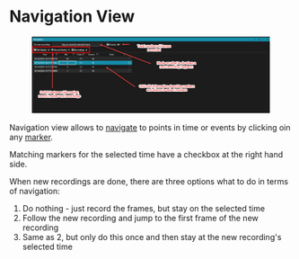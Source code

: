 # Navigation View

<figure><img src="../../.gitbook/assets/image (3).png" alt=""><figcaption></figcaption></figure>

Navigation view allows to [navigate](../../competitions/navigation/) to points in time or events by clicking oin any [marker](../../competitions/markers-and-recordings.md).&#x20;

Matching markers for the selected time have a checkbox at the right hand side.&#x20;

When new recordings are done, there are three options what to do in terms of navigation:&#x20;

1. Do nothing - just record the frames, but stay on the selected time
2. Follow the new recording and jump to the first frame of the new recording
3. Same as 2, but only do this once and then stay at the new recording's selected time
